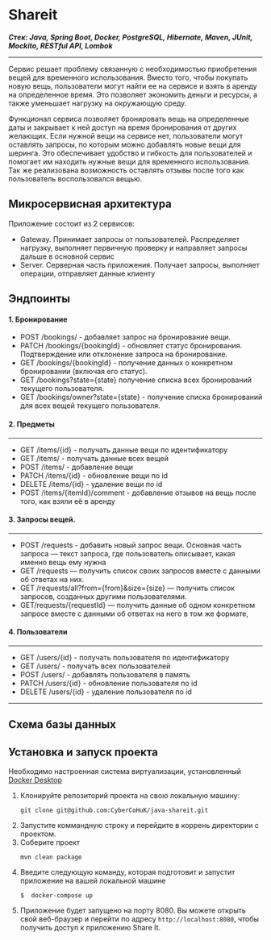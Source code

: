 # Shareit

***Стек: Java, Spring Boot, Docker, PostgreSQL, Hibernate, Maven, JUnit, Mockito, RESTful API, Lombok***

---
Сервис решает проблему связанную с необходимостью приобретения вещей для временного использования. Вместо того, чтобы покупать новую вещь, пользователи могут найти ее на сервисе и взять в аренду на определенное время. Это позволяет экономить деньги и ресурсы, а также уменьшает нагрузку на окружающую среду.

Функционал сервиса позволяет бронировать вещь на определенные даты и закрывает к ней доступ на время бронирования от других желающих. Если нужной вещи на сервисе нет, пользователи могут оставлять запросы, по которым можно добавлять новые вещи для шеринга. Это обеспечивает удобство и гибкость для пользователей и помогает им находить нужные вещи для временного использования. Так же реализована возможность оставлять отзывы после того как пользователь воспользовался вещью.


## Микросервисная архитектура

Приложение состоит из 2 сервисов:
- Gateway. Принимает запросы от пользователей. Распределяет нагрузку, выполняет первичную проверку и направляет запросы дальше в основной сервис
- Server. Серверная часть приложения. Получает запросы, выполняет операции, отправляет данные клиенту

Эндпоинты
---
#### 1. Бронирование
+ POST /bookings/ -  добавляет запрос на бронирование вещи.
+ PATCH /bookings/{bookingId} - обновляет статус бронирования. Подтверждение или отклонение запроса на бронирование.
+ GET /bookings/{bookingId} -  получение данных о конкретном бронировании (включая его статус).
+ GET /bookings?state={state} получение списка всех бронирований текущего пользователя.
+ GET /bookings/owner?state={state} - получение списка бронирований для всех вещей текущего пользователя.

#### 2. Предметы
---
+ GET /items/{id} -  получать данные вещи по идентификатору
+ GET /items/ -  получать данные всех вещей
+ POST /items/ -  добавление вещи
+ PATCH /items/{id} - обновление вещи по id
+ DELETE /items/{id} - удаление вещи по id
+ POST /items/{itemId}/comment - добавление отзывов  на вещь после того, как взяли её в аренду

#### 3. Запросы вещей.
---
+ POST /requests - добавить новый запрос вещи. Основная часть запроса — текст запроса, где пользователь описывает, какая именно вещь ему нужна
+ GET /requests — получить список своих запросов вместе с данными об ответах на них.
+ GET /requests/all?from={from}&size={size} — получить список запросов, созданных другими пользователями.
+ GET/requests/{requestId} — получить данные об одном конкретном запросе вместе с данными об ответах на него в том же формате,

#### 4. Пользователи
---
+ GET /users/{id} -  получать пользователя по идентификатору
+ GET /users/ -  получать всех пользователей
+ POST /users/ -  добавлять пользователя в память
+ PATCH /users/{id} - обновление пользователя по id
+ DELETE  /users/{id} - удаление пользователя по id

---
Схема базы данных
---

Установка и запуск проекта
---
Необходимо настроенная система виртуализации, установленный [Docker Desktop](https://www.docker.com/products/docker-desktop/)

1. Клонируйте репозиторий проекта на свою локальную машину:
   ```
   git clone git@github.com:CyberCoHuK/java-shareit.git
   ```
2. Запустите коммандную строку и перейдите в коррень директории с проектом.
3. Соберите проект
   ```
   mvn clean package
   ```
4. Введите следующую команду, которая подготовит и запустит приложение на вашей локальной машине
   ```
   $  docker-compose up
   ```
5. Приложение будет запущено на порту 8080. Вы можете открыть свой веб-браузер и перейти по адресу `http://localhost:8080`, чтобы получить доступ к приложению Share It.
